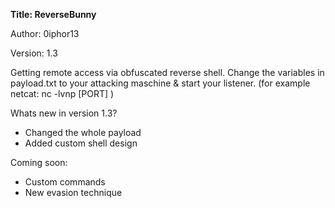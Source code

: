 **Title:         ReverseBunny**

Author:        0iphor13

Version:       1.3


Getting remote access via obfuscated reverse shell.
Change the variables in payload.txt to your attacking maschine & start your listener. (for example netcat: nc -lvnp [PORT] )

Whats new in version 1.3?
- Changed the whole payload
- Added custom shell design

Coming soon:
- Custom commands
- New evasion technique
